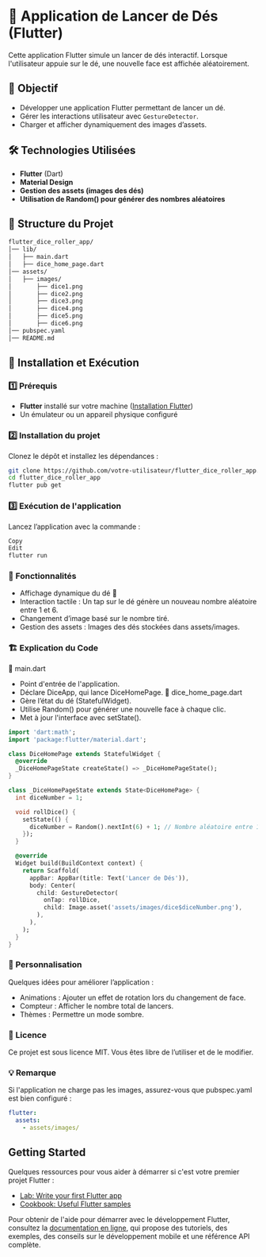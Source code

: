# 🎲 Application de Lancer de Dés (Flutter)

Cette application Flutter simule un lancer de dés interactif. Lorsque l'utilisateur appuie sur le dé, une nouvelle face est affichée aléatoirement.

## 📌 Objectif

- Développer une application Flutter permettant de lancer un dé.
- Gérer les interactions utilisateur avec `GestureDetector`.
- Charger et afficher dynamiquement des images d’assets.

## 🛠️ Technologies Utilisées

- **Flutter** (Dart)
- **Material Design**
- **Gestion des assets (images des dés)**
- **Utilisation de Random() pour générer des nombres aléatoires**

## 📂 Structure du Projet
```sh
flutter_dice_roller_app/
│── lib/
│   ├── main.dart
│   ├── dice_home_page.dart
│── assets/
│   ├── images/
│       ├── dice1.png
│       ├── dice2.png
│       ├── dice3.png
│       ├── dice4.png
│       ├── dice5.png
│       ├── dice6.png
│── pubspec.yaml
│── README.md
```

## 🚀 Installation et Exécution

### 1️⃣ Prérequis
- **Flutter** installé sur votre machine ([Installation Flutter](https://flutter.dev/docs/get-started/install))
- Un émulateur ou un appareil physique configuré

### 2️⃣ Installation du projet
Clonez le dépôt et installez les dépendances :

```sh
git clone https://github.com/votre-utilisateur/flutter_dice_roller_app.git
cd flutter_dice_roller_app
flutter pub get
```

### 3️⃣ Exécution de l'application
Lancez l’application avec la commande :

```sh
Copy
Edit
flutter run
```

### 📜 Fonctionnalités
- Affichage dynamique du dé 🎲
- Interaction tactile : Un tap sur le dé génère un nouveau nombre aléatoire entre 1 et 6.
- Changement d’image basé sur le nombre tiré.
- Gestion des assets : Images des dés stockées dans assets/images.

### 🏗️ Explication du Code
🔹 main.dart
- Point d'entrée de l'application.
- Déclare DiceApp, qui lance DiceHomePage.
  🔹 dice_home_page.dart
- Gère l’état du dé (StatefulWidget).
- Utilise Random() pour générer une nouvelle face à chaque clic.
- Met à jour l'interface avec setState().

````dart
import 'dart:math';
import 'package:flutter/material.dart';

class DiceHomePage extends StatefulWidget {
  @override
  _DiceHomePageState createState() => _DiceHomePageState();
}

class _DiceHomePageState extends State<DiceHomePage> {
  int diceNumber = 1;

  void rollDice() {
    setState(() {
      diceNumber = Random().nextInt(6) + 1; // Nombre aléatoire entre 1 et 6
    });
  }

  @override
  Widget build(BuildContext context) {
    return Scaffold(
      appBar: AppBar(title: Text('Lancer de Dés')),
      body: Center(
        child: GestureDetector(
          onTap: rollDice,
          child: Image.asset('assets/images/dice$diceNumber.png'),
        ),
      ),
    );
  }
}
````

### 🎨 Personnalisation
Quelques idées pour améliorer l’application :
- Animations : Ajouter un effet de rotation lors du changement de face.
- Compteur : Afficher le nombre total de lancers.
- Thèmes : Permettre un mode sombre.

### 📝 Licence
Ce projet est sous licence MIT. Vous êtes libre de l’utiliser et de le modifier.

### 💡 Remarque
Si l'application ne charge pas les images, assurez-vous que pubspec.yaml est bien configuré :

````yaml
flutter:
  assets:
    - assets/images/
````




## Getting Started

Quelques ressources pour vous aider à démarrer si c'est votre premier projet Flutter :

- [Lab: Write your first Flutter app](https://docs.flutter.dev/get-started/codelab)
- [Cookbook: Useful Flutter samples](https://docs.flutter.dev/cookbook)

Pour obtenir de l'aide pour démarrer avec le développement Flutter, consultez 
la [documentation en ligne](https://docs.flutter.dev/), qui propose des tutoriels, 
des exemples, des conseils sur le développement mobile et une référence API complète.
